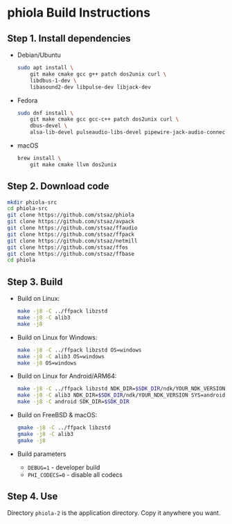 # phiola Build Instructions

## Step 1. Install dependencies

* Debian/Ubuntu

	```sh
	sudo apt install \
		git make cmake gcc g++ patch dos2unix curl \
		libdbus-1-dev \
		libasound2-dev libpulse-dev libjack-dev
	```

* Fedora

	```sh
	sudo dnf install \
		git make cmake gcc gcc-c++ patch dos2unix curl \
		dbus-devel \
		alsa-lib-devel pulseaudio-libs-devel pipewire-jack-audio-connection-kit-devel
	```

* macOS

	```sh
	brew install \
		git make cmake llvm dos2unix
	```


## Step 2. Download code

```sh
mkdir phiola-src
cd phiola-src
git clone https://github.com/stsaz/phiola
git clone https://github.com/stsaz/avpack
git clone https://github.com/stsaz/ffaudio
git clone https://github.com/stsaz/ffpack
git clone https://github.com/stsaz/netmill
git clone https://github.com/stsaz/ffos
git clone https://github.com/stsaz/ffbase
cd phiola
```


## Step 3. Build

* Build on Linux:

	```sh
	make -j8 -C ../ffpack libzstd
	make -j8 -C alib3
	make -j8
	```

* Build on Linux for Windows:

	```sh
	make -j8 -C ../ffpack libzstd OS=windows
	make -j8 -C alib3 OS=windows
	make -j8 OS=windows
	```

* Build on Linux for Android/ARM64:

	```sh
	make -j8 -C ../ffpack libzstd NDK_DIR=$SDK_DIR/ndk/YOUR_NDK_VERSION SYS=android CPU=arm64
	make -j8 -C alib3 NDK_DIR=$SDK_DIR/ndk/YOUR_NDK_VERSION SYS=android CPU=arm64
	make -j8 -C android SDK_DIR=$SDK_DIR
	```

* Build on FreeBSD & macOS:

	```sh
	gmake -j8 -C ../ffpack libzstd
	gmake -j8 -C alib3
	gmake -j8
	```

* Build parameters

	* `DEBUG=1` - developer build
	* `PHI_CODECS=0` - disable all codecs


## Step 4. Use

Directory `phiola-2` is the application directory.  Copy it anywhere you want.
